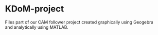 # KDoM-project

Files part of our CAM follower project created graphically using Geogebra and analytically using MATLAB.
